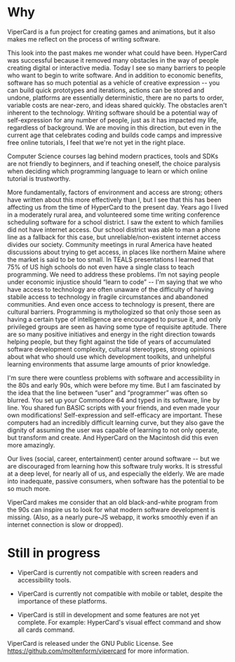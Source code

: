 

# Why

ViperCard is a fun project for creating games and animations, but it also makes me reflect on the process of writing software.

This look into the past makes me wonder what could have been. HyperCard was successful because it removed many obstacles in the way of people creating digital or interactive media. Today I see so many barriers to people who want to begin to write software. And in addition to economic benefits, software has so much potential as a vehicle of creative expression -- you can build quick prototypes and iterations, actions can be stored and undone, platforms are essentially deterministic, there are no parts to order, variable costs are near-zero, and ideas shared quickly. The obstacles aren't inherent to the technology. Writing software should be a potential way of self-expression for any number of people, just as it has impacted my life, regardless of background. We are moving in this direction, but even in the current age that celebrates coding and builds code camps and impressive free online tutorials, I feel that we're not yet in the right place.

Computer Science courses lag behind modern practices, tools and SDKs are not friendly to beginners, and if teaching oneself, the choice paralysis when deciding which programming language to learn or which online tutorial is trustworthy.

More fundamentally, factors of environment and access are strong; others have written about this more effectively than I, but I see that this has been affecting us from the time of HyperCard to the present day. Years ago I lived in a moderately rural area, and volunteered some time writing conference scheduling software for a school district. I saw the extent to which families did not have internet access. Our school district was able to man a phone line as a fallback for this case, but unreliable/non-existent internet access divides our society. Community meetings in rural America have heated discussions about trying to get access, in places like northern Maine where the market is said to be too small. In TEALS presentations I learned that 75% of US high schools do not even have a single class to teach programming. We need to address these problems. I’m not saying people under economic injustice should “learn to code” -- I'm saying that we who have access to technology are often unaware of the difficulty of having stabile access to technology in fragile circumstances and abandoned communities. And even once access to technology is present, there are cultural barriers. Programming is mythologized so that only those seen as having a certain type of intelligence are encouraged to pursue it, and only privileged groups are seen as having some type of requisite aptitude. There are so many positive initiatives and energy in the right direction towards helping people, but they fight against the tide of years of accumulated software development complexity, cultural stereotypes, strong opinions about what who should use which development toolkits, and unhelpful learning environments that assume large amounts of prior knowledge.

I'm sure there were countless problems with software and accessibility in the 80s and early 90s, which were before my time. But I am fascinated by the idea that the line between “user” and “programmer” was often so blurred. You set up your Commodore 64 and typed in its software, line by line. You shared fun BASIC scripts with your friends, and even made your own modifications! Self-expression and self-efficacy are important. These computers had an incredibly difficult learning curve, but they also gave the dignity of assuming the user was capable of learning to not only operate, but transform and create. And HyperCard on the Macintosh did this even more amazingly.

Our lives (social, career, entertainment) center around software -- but we are discouraged from learning how this software truly works. It is stressful at a deep level, for nearly all of us, and especially the elderly. We are made into inadequate, passive consumers, when software has the potential to be so much more.

ViperCard makes me consider that an old black-and-white program from the 90s can inspire us to look for what modern software development is missing. (Also, as a nearly pure-JS webapp, it works smoothly even if an internet connection is slow or dropped).

# Still in progress

- ViperCard is currently not compatible with screen readers and accessibility tools.

- ViperCard is currently not compatible with mobile or tablet, despite the importance of these platforms.

- ViperCard is still in development and some features are not yet complete. For example: HyperCard's visual effect command and show all cards command.

ViperCard is released under the GNU Public License. See https://github.com/moltenform/vipercard for more information.
